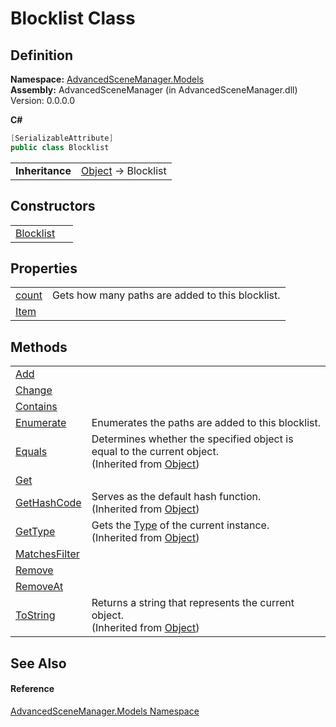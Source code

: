 # Blocklist Class




## Definition
**Namespace:** <a href="N_AdvancedSceneManager_Models.md">AdvancedSceneManager.Models</a>  
**Assembly:** AdvancedSceneManager (in AdvancedSceneManager.dll) Version: 0.0.0.0

**C#**
``` C#
[SerializableAttribute]
public class Blocklist
```

<table><tr><td><strong>Inheritance</strong></td><td><a href="https://learn.microsoft.com/dotnet/api/system.object" target="_blank" rel="noopener noreferrer">Object</a>  →  Blocklist</td></tr>
</table>



## Constructors
<table>
<tr>
<td><a href="M_AdvancedSceneManager_Models_Blocklist__ctor.md">Blocklist</a></td>
<td> </td></tr>
</table>

## Properties
<table>
<tr>
<td><a href="P_AdvancedSceneManager_Models_Blocklist_count.md">count</a></td>
<td>Gets how many paths are added to this blocklist.</td></tr>
<tr>
<td><a href="P_AdvancedSceneManager_Models_Blocklist_Item.md">Item</a></td>
<td> </td></tr>
</table>

## Methods
<table>
<tr>
<td><a href="M_AdvancedSceneManager_Models_Blocklist_Add.md">Add</a></td>
<td> </td></tr>
<tr>
<td><a href="M_AdvancedSceneManager_Models_Blocklist_Change.md">Change</a></td>
<td> </td></tr>
<tr>
<td><a href="M_AdvancedSceneManager_Models_Blocklist_Contains.md">Contains</a></td>
<td> </td></tr>
<tr>
<td><a href="M_AdvancedSceneManager_Models_Blocklist_Enumerate.md">Enumerate</a></td>
<td>Enumerates the paths are added to this blocklist.</td></tr>
<tr>
<td><a href="https://learn.microsoft.com/dotnet/api/system.object.equals#system-object-equals(system-object)" target="_blank" rel="noopener noreferrer">Equals</a></td>
<td>Determines whether the specified object is equal to the current object.<br />(Inherited from <a href="https://learn.microsoft.com/dotnet/api/system.object" target="_blank" rel="noopener noreferrer">Object</a>)</td></tr>
<tr>
<td><a href="M_AdvancedSceneManager_Models_Blocklist_Get.md">Get</a></td>
<td> </td></tr>
<tr>
<td><a href="https://learn.microsoft.com/dotnet/api/system.object.gethashcode" target="_blank" rel="noopener noreferrer">GetHashCode</a></td>
<td>Serves as the default hash function.<br />(Inherited from <a href="https://learn.microsoft.com/dotnet/api/system.object" target="_blank" rel="noopener noreferrer">Object</a>)</td></tr>
<tr>
<td><a href="https://learn.microsoft.com/dotnet/api/system.object.gettype" target="_blank" rel="noopener noreferrer">GetType</a></td>
<td>Gets the <a href="https://learn.microsoft.com/dotnet/api/system.type" target="_blank" rel="noopener noreferrer">Type</a> of the current instance.<br />(Inherited from <a href="https://learn.microsoft.com/dotnet/api/system.object" target="_blank" rel="noopener noreferrer">Object</a>)</td></tr>
<tr>
<td><a href="M_AdvancedSceneManager_Models_Blocklist_MatchesFilter.md">MatchesFilter</a></td>
<td> </td></tr>
<tr>
<td><a href="M_AdvancedSceneManager_Models_Blocklist_Remove.md">Remove</a></td>
<td> </td></tr>
<tr>
<td><a href="M_AdvancedSceneManager_Models_Blocklist_RemoveAt.md">RemoveAt</a></td>
<td> </td></tr>
<tr>
<td><a href="https://learn.microsoft.com/dotnet/api/system.object.tostring" target="_blank" rel="noopener noreferrer">ToString</a></td>
<td>Returns a string that represents the current object.<br />(Inherited from <a href="https://learn.microsoft.com/dotnet/api/system.object" target="_blank" rel="noopener noreferrer">Object</a>)</td></tr>
</table>

## See Also


#### Reference
<a href="N_AdvancedSceneManager_Models.md">AdvancedSceneManager.Models Namespace</a>  
